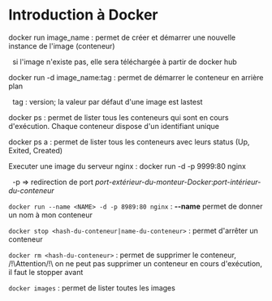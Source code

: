 # Introduction à Docker

docker run image_name : permet de créer et démarrer une nouvelle instance de l'image (conteneur) 


&nbsp;
                        si l'image n'existe pas, elle sera téléchargée à partir de docker hub
                        
docker run -d image_name:tag : permet de démarrer le conteneur en arrière plan 


&nbsp;
                              tag : version; la valeur par défaut d'une image est lastest

docker ps : permet de lister tous les conteneurs qui sont en cours d'exécution. Chaque conteneur dispose d'un identifiant unique

docker ps a : permet de lister tous les conteneurs avec leurs status (Up, Exited, Created)

Executer une image du serveur nginx : docker run -d -p 9999:80 nginx 


&nbsp;
                                      -p => redirection de port *port-extérieur-du-monteur-Docker*:*port-intérieur-du-conteneur*

``docker run --name <NAME> -d -p 8989:80 nginx`` : **--name** permet de donner un nom à mon conteneur

``docker stop <hash-du-conteneur|name-du-conteneur>`` : permet d'arrêter un conteneur

``docker rm <hash-du-conteneur>`` : permet de supprimer le conteneur, /!\Attention/!\ on ne peut pas supprimer un conteneur en cours d'exécution, il faut le stopper avant

``docker images`` : permet de lister toutes les images
